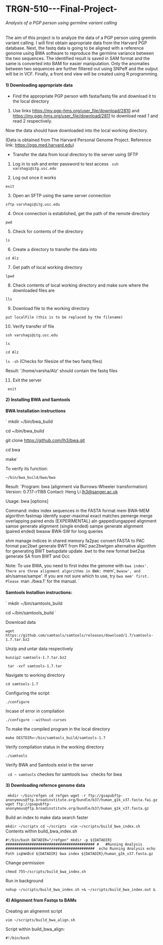 # TRGN-510---Final-Project-



###### Analysis of a PGP person using germline variant calling

The aim of this project is to analyze the data of a PGP person using gremlin variant calling. I will first obtain appropriate data from the Harvard PGP database. Next, the fastq data is going to be aligned with a reference genome using BWA software to reproduce the germline variance between the two sequences. The identified result is saved in SAM format and the same is converted into BAM for easier manipulation. Only the anomalies between two sequences are further filtered out using SNPeff and the output will be in VCF. Finally, a front end view will be created using R programming.  


#### 1) Downloading appropriate data
- Find the appropriate PGP person with fasta/fastq file and download it to the local directory 

1. Use links https://my.pgp-hms.org/user_file/download/2810 and https://my.pgp-hms.org/user_file/download/2811 to download read 1 and read 2 respectively. 

Now the data should have downloaded into the local working directory.

(Data is obtained from The Harvard Personal Genome Project. Reference link: https://pgp.med.harvard.edu) 

- Transfer the data from local directory to the server using SFTP
1. Log in to ssh and enter password to test access
` 
   ssh varshagi@itg.usc.edu
`

2. Log out once it works

`exit
`

3. Open an SFTP using the same server connection 

`
   sftp varshagi@itg.usc.edu
`

4. Once connection is established, get the path of the remote directory

`
   pwd
`

5. Check for contents of the directory

`
   ls
`

6. Create a directory to transfer the data into

`
   cd Alz
`

7. Get path of local working directory

`
   lpwd
`

8. Check contents of local working directory and make sure where the downloaded files are 

`
   lls
`

9. Download file to the working directory 

`
   put localFile (this is to be replaced by the filename) 
`

10. Verify transfer of file 

`ssh varshagi@itg.usc.edu`

`ls`

`cd Alz`

`ls -sh` (Checks for filesize of the two fastq files)

Result: '/home/varsha/Alz' should contain the fastq files

11. Exit the server

` exit`

#### 2) Installing BWA and Samtools

#### BWA Installation instructions

` mkdir ~/bin/bwa_build 

  cd ~/bin/bwa_build 
  
  git clone https://github.com/lh3/bwa.git
  
  cd bwa
  
  make`
  
  To verify its function:

` ~/bin/bwa_build/bwa/bwa `

Result: `Program: bwa (alignment via Burrows-Wheeler transformation)
Version: 0.7.17-r1188
Contact: Heng Li <lh3@sanger.ac.uk>

Usage: bwa <command> [options]

Command: index index sequences in the FASTA format
 mem BWA-MEM algorithm
 fastmap identify super-maximal exact matches
 pemerge merge overlapping paired ends (EXPERIMENTAL)
 aln gapped/ungapped alignment
 samse generate alignment (single ended)
 sampe generate alignment (paired ended)
 bwasw BWA-SW for long queries

shm manage indices in shared memory
 fa2pac convert FASTA to PAC format
 pac2bwt generate BWT from PAC
 pac2bwtgen alternative algorithm for generating BWT
 bwtupdate update .bwt to the new format
 bwt2sa generate SA from BWT and Occ

Note: To use BWA, you need to first index the genome with `bwa index'.
 There are three alignment algorithms in BWA: `mem', `bwasw', and
 `aln/samse/sampe'. If you are not sure which to use, try `bwa mem'
 first. Please `man ./bwa.1' for the manual. `
 
 #### Samtools Installion instructions:
 
 ` mkdir ~/bin/samtools_build
 
   cd ~/bin/samtools_build `
   
   Download data
   
   ` wget https://github.com/samtools/samtools/releases/download/1.7/samtools-1.7.tar.bz2 ` 
   
   Unzip and untar data respectively 
   
   ` bunzip2 samtools-1.7.tar.bz2 `
   
   `  tar -xvf samtools-1.7.tar `
   
   Navigate to working directory
   
   ` cd samtools-1.7 `
   
   Configuring the script
   
   `./configure`
   
   Incase of error in compilation
   
   `./configure --without-curses`
   
   To make the compiled program in the local directory
   
   `make DESTDIR=~/bin/samtools_build/samtools-1.7` 
   
   Verify compilation status in the working directory
   
   `./samtools`
   
   Verify BWA and Samtools exist in the server 
   
   ` cd ~
   samtools` checkes for samtools
   `bwa ` checks for bwa 
   

#### 3) Downloading refernce genome data 

` mkdir ~/bin/refgen
  cd refgen
  wget -r ftp://gsapubftp-anonymous@ftp.broadinstitute.org/bundle/b37/human_g1k_v37.fasta.fai.gz
  wget ftp://gsapubftp-anonymous@ftp.broadinstitute.org/bundle/b37/human_g1k_v37.fasta.gz`
  
  Build an index to make data search faster 
  
  ` mkdir ~/scripts
    cd ~/scripts 
    vim ~/scripts/build_bwa_index.sh 
    `
  Contents within build_bwa_index.sh
  
  ` #!/bin/bash
DATADIR="/refgen"
mkdir -p ${DATADIR}
######################################### #  
#Running Analysis 
######################################### 
echo Running Analysis echo Path is `pwd`
cd ${DATADIR}
bwa index ${DATADIR}/human_g1k_v37.fasta.gz
`

Change permission

` chmod 755~/scripts/build_bwa_index.sh `

Run in background 

` nohup ~/scripts/build_bwa_index.sh >& ~/scripts/build_bwa_index.out & `

#### 4) Alignment from Fastqs to BAMs

Creating an alignemnt script 

` vim ~/scripts/build_bwa_align.sh `

Script within build_bwa_align:

` #!/bin/bash
`






